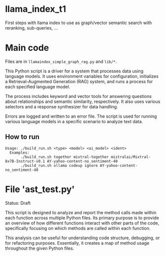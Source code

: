# llama_index_t1
First steps with llama index to use as graph/vector semantic search with reranking, sub-queries, ...

# Main code
Files are in `llamaindex_simple_graph_rag.py` and `lib/*`.

This Python script is a driver for a system that processes data using language models. It uses environment variables for configuration, initializes a Retrieval-Augmented Generation (RAG) system, and runs a process for each specified language model.

The process includes keyword and vector tools for answering questions about relationships and semantic similarity, respectively. It also uses various selectors and a response synthesizer for data handling. 

Errors are logged and written to an error file. The script is used for running various language models in a specific scenario to analyze text data.

## How to run
```
Usage: ./build_run.sh <type> <model> <ai_model> <ident>
  Examples:
       ./build_run.sh together mixtral-together mistralai/Mixtral-8x7B-Instruct-v0.1 AY-yahoo-content-no_sentiment-40
       ./build_run.sh ollama codeup ignore AY-yahoo-content-no_sentiment-40
```

# File 'ast_test.py'
Status: Draft

This script is designed to analyze and report the method calls made within each function across multiple Python files.
Its primary purpose is to provide an overview of how different functions interact with other parts of the code,
specifically focusing on which methods are called within each function. 

This analysis can be useful for understanding code structure, debugging, or for refactoring purposes.
Essentially, it creates a map of method usage throughout the given Python files.